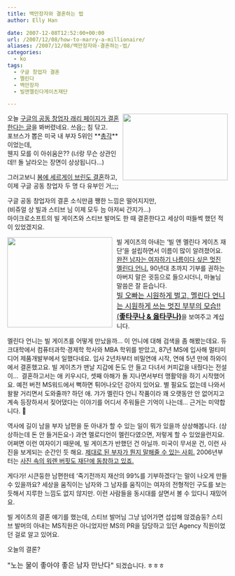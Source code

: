 ```yaml
---
title: 백만장자와 결혼하는 법
author: Elly Han

date: 2007-12-08T12:52:00+00:00
url: /2007/12/08/how-to-marry-a-millionaire/
aliases: /2007/12/08/백만장자와-결혼하는-법/
categories:
  - ko
tags:
  - 구글 창업자 결혼
  - 멜린다
  - 백만장자
  - 빌앤멜린다게이츠재단

---
```

[<img height="152" src="https://i0.wp.com/ellyhan.cafe24.com/wp-content/uploads/2007/12/xastpnsanm.png?resize=240%2C152" width="240" align="right" data-recalc-dims="1" />][1]



오늘 [구글의 공동 창업자 래리 페이지가 결혼한다는 글][2]을 봐버렸네요. 쓰읍;; 침 닦고.  
포브스가 뽑은 미국 내 부자 5위인 **<u>총각</u>**이었는데,   
웬지 모를 이 아쉬움은?? (너랑 무슨 상관인데!! 돌 날라오는 장면이 상상됩니다&#8230;)

그러고보니 [봄에 세르게이 브린도 결혼][3]하고, 이제 구글 공동 창업자 두 명 다 유부인 거;;;;

구글 공동 창업자의 결혼 소식만큼 쨍한 느낌은 떨어지지만,  
(비쥬얼 상 빌과 스티브 님 이제 모두 늠 아저씨 간지가&#8230;)  
마이크로소프트의 빌 게이츠와 스티브 발머도 한 때 결혼한다고 세상이 떠들썩 했던 적이 있었겠지요.

[<img style="margin:0 10px 0 0;" height="206" src="https://i0.wp.com/ellyhan.cafe24.com/wp-content/uploads/2007/12/xbn7wdnd3z.jpg?resize=240%2C206" width="240" align="left" data-recalc-dims="1" />][4] 빌 게이츠의 아내는 &#8216;빌 앤 멜린다 게이츠 재단&#8217;을 설립하면서 이름이 많이 알려졌어요. [완전 남자는 여자하기 나름이다 싶은 멋진 멜린다 언니.][5] 90년대 초까지 기부를 권하는 아버지 말은 귓등으로 들으시더니, 마눌님 말씀은 잘 듣습니다.  
<u><font size="3">빌 오빠는 시원하게 벌고, 멜린다 언니는 시원하게 쓰는 멋진 부부의 모습!! (<strong>좋타쿠나 & 옳타쿠나)</strong></font></u>을 보여주고 계십니다. 

멜린다 언니는 빌 게이츠를 어떻게 만났을까&#8230; 이 언니에 대해 검색을 좀 해봤는데요. 듀크대학에서 컴퓨터과학·경제학 학사와 MBA 학위를 받았고, 87년 MS에 입사해 멀티미디어 제품개발부에서 일했다네요. 입사 2년차부터 비밀연애 시작, 연애 5년 만에 하와이에서 결혼했고요. 빌 게이츠가 맨날 지갑에 돈도 안 들고 다녀서 커피값을 내줬다는 전설이&#8230;  결혼하고서는 애 키우시다, 셋째 아해가 돌 지나면서부터 맹활약을 하기 시작했어요. 예전 버전 MS워드에서 뻑하면 튀어나오던 강아지 있어요. 별 필요도 없는데 나와서 왈왈 거리면서 도와줄까? 하던 애. 갸가 멜린다 언니 작품이라 꽤 오랫동안 안 없어지고 계속 등장하셔서 짖어댔다는 이야기를 어디서 주워들은 기억이 나는데&#8230; 근거는 미약합니다. 🙂

역사에 길이 남을 부자 남편을 둔 아내가 할 수 있는 일이 뭐가 있을까 상상해봅니다. (상상하는데 돈 안 들거든요-) 과연 멜로디언이 멜린다였으면, 저렇게 할 수 있었을런지요. 어쩌면 이런 여자이기 때문에, 빌 게이츠가 반했던 건 아닐까. 미국이 무서운 건, 이런 사진을 보게되는 순간인 듯 해요. <u>제대로 된 부자가 뭔지 말해줄 수 있는 사회.</u> 2006년부터는 [사진 속의 워렌 버핏도 재단에 동참하고 있죠.][6] 

게다가! 시큰둥한 남편한테 &#8216;죽기전까지 재산의 99%를 기부하겠다&#8217;는 말이 나오게 만들 수 있을까요? 세상을 움직이는 남자와 그 남자를 움직이는 여자의 전형적인 구도를 보는듯해서 지루한 느낌도 없지 않지만. 이런 사람들을 동시대를 살면서 볼 수 있다니 재밌어요.

빌 게이츠의 결혼 얘기를 했는데, 스티브 발머님 그냥 넘어가면 섭섭해 않겠슴둥? 스티브 발머의 아내는 MS직원은 아니었지만 MS의 PR을 담당하고 있던 Agency 직원이었던 걸로 알고 있어요. 

오늘의 결론? 

<font size="3">"노는 물이 좋아야 좋은 남자 만난다" </font>되겠습니다. ㅎㅎㅎ

 [1]: http://www.forbes.com/lists/2007/54/richlist07_Larry-Page_XFXI.html
 [2]: http://bbs5.worldn.media.daum.net/griffin/do/photo/read?bbsId=346&articleId=157549&pageIndex=1&searchKey=&searchValue=
 [3]: http://www.hoogle.kr/524
 [4]: https://i2.wp.com/ellyhan.cafe24.com/wp-content/uploads/2007/12/xe86kflbla.jpg
 [5]: http://kr.blog.yahoo.com/santakros/117956.html
 [6]: http://article.joins.com/article/article.asp?total_id=2336315